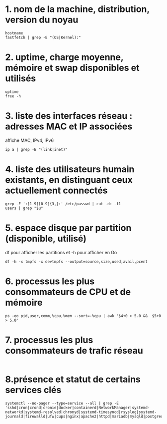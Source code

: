 # 1. nom de la machine, distribution, version du noyau
```
hostname
fastfetch | grep -E "(OS|Kernel):"
```
# 2. uptime, charge moyenne, mémoire et swap disponibles et utilisés
```
uptime
free -h
```
# 3. liste des interfaces réseau : adresses MAC et IP associées
affiche MAC, IPv4, IPv6
```
ip a | grep -E "(link|inet)"
```
# 4. liste des utilisateurs humain existants, en distinguant ceux actuellement connectés
```
grep -E ':[1-9][0-9]{3,}:' /etc/passwd | cut -d: -f1 
users | grep "$u"
```
# 5. espace disque par partition (disponible, utilisé)
df pour afficher les partitions et -h pour afficher en Go
```
df -h -x tmpfs -x devtmpfs --output=source,size,used,avail,pcent
```
# 6. processus les plus consommateurs de CPU et de mémoire 
```
ps -eo pid,user,comm,%cpu,%mem --sort=-%cpu | awk '$4+0 > 5.0 &&  $5+0 > 5.0'

```
# 7. processus les plus consommateurs de trafic réseau
```

```

# 8.présence et statut de certains services clés 
```
systemctl --no-pager --type=service --all | grep -E 'sshd|cron|crond|cronie|docker|containerd|NetworkManager|systemd-networkd|systemd-resolved|chronyd|systemd-timesyncd|rsyslog|systemd-journald|firewalld|ufw|cups|nginx|apache2|httpd|mariadb|mysqld|postgresql'

```



